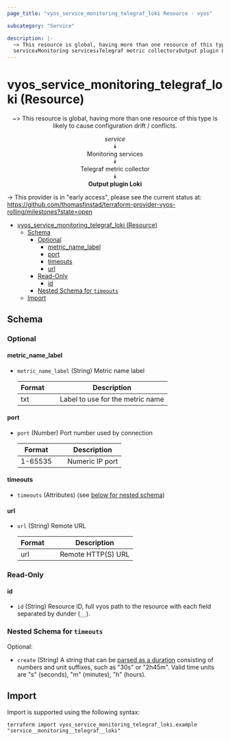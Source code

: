 ```yaml
---
page_title: "vyos_service_monitoring_telegraf_loki Resource - vyos"

subcategory: "Service"

description: |-
  ~> This resource is global, having more than one resource of this type is likely to cause configuration drift / conflicts.
  service⯯Monitoring services⯯Telegraf metric collector⯯Output plugin Loki
---
```


# vyos_service_monitoring_telegraf_loki (Resource)
<center>

~> This resource is global, having more than one resource of this type is likely to cause configuration drift / conflicts.

*service*  
⯯  
Monitoring services  
⯯  
Telegraf metric collector  
⯯  
**Output plugin Loki**


</center>

-> This provider is in "early access", please see the current status at: https://github.com/thomasfinstad/terraform-provider-vyos-rolling/milestones?state=open

<!--TOC-->

- [vyos_service_monitoring_telegraf_loki (Resource)](#vyos_service_monitoring_telegraf_loki-resource)
  - [Schema](#schema)
    - [Optional](#optional)
      - [metric_name_label](#metric_name_label)
      - [port](#port)
      - [timeouts](#timeouts)
      - [url](#url)
    - [Read-Only](#read-only)
      - [id](#id)
    - [Nested Schema for `timeouts`](#nested-schema-for-timeouts)
  - [Import](#import)

<!--TOC-->

<!-- schema generated by tfplugindocs -->
## Schema

### Optional

#### metric_name_label
- `metric_name_label` (String) Metric name label

    |  Format  &emsp;|  Description                       |
    |----------|------------------------------------|
    |  txt     &emsp;|  Label to use for the metric name  |
#### port
- `port` (Number) Port number used by connection

    |  Format   &emsp;|  Description      |
    |-----------|-------------------|
    |  1-65535  &emsp;|  Numeric IP port  |
#### timeouts
- `timeouts` (Attributes) (see [below for nested schema](#nestedatt--timeouts))
#### url
- `url` (String) Remote URL

    |  Format  &emsp;|  Description         |
    |----------|----------------------|
    |  url     &emsp;|  Remote HTTP(S) URL  |

### Read-Only

#### id
- `id` (String) Resource ID, full vyos path to the resource with each field separated by dunder (`__`).

<a id="nestedatt--timeouts"></a>
### Nested Schema for `timeouts`

Optional:

- `create` (String) A string that can be [parsed as a duration](https://pkg.go.dev/time#ParseDuration) consisting of numbers and unit suffixes, such as &#34;30s&#34; or &#34;2h45m&#34;. Valid time units are &#34;s&#34; (seconds), &#34;m&#34; (minutes), &#34;h&#34; (hours).

## Import

Import is supported using the following syntax:

```shell
terraform import vyos_service_monitoring_telegraf_loki.example "service__monitoring__telegraf__loki"
```
